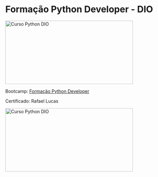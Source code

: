 # **Formação Python Developer - DIO**

<img src="https://hermes.dio.me/tracks/cover/ac0e208f-9ab9-471d-84ae-0107cfd2156a.png" alt="Curso Python DIO" width="400" height="200">


Bootcamp: [Formação Python Developer](https://web.dio.me/track/formacao-python-developer)



Certificado: Rafael Lucas

<img src="https://hermes.dio.me/certificates/cover/FQZ9R7JR.jpg" alt="Curso Python DIO" width="400" height="200">
